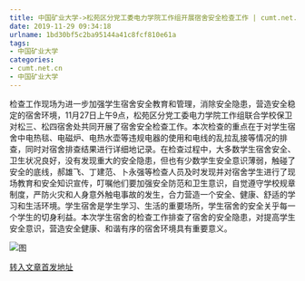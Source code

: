 ```yaml
---
title: 中国矿业大学->松苑区分党工委电力学院工作组开展宿舍安全检查工作 | cumt.net.cn
date: 2019-11-29 09:34:18
urlname: 1bd30bf5c2ba95144a41c8fcf810e61a
tags: 
- 中国矿业大学
categories:
- cumt.net.cn
- 中国矿业大学
---
```

检查工作现场为进一步加强学生宿舍安全教育和管理，消除安全隐患，营造安全稳定的宿舍环境，11月27日上午9点，松苑区分党工委电力学院工作组联合学校保卫对松三、松四宿舍处共同开展了宿舍安全检查工作。本次检查的重点在于对学生宿舍中电热毯、电磁炉、电热水壶等违规电器的使用和电线的乱拉乱接等情况的排查，同时对宿舍排查结果进行详细地记录。在检查过程中，大多数学生宿舍安全、卫生状况良好，没有发现重大的安全隐患，但也有少数学生安全意识薄弱，触碰了安全的底线，郝雄飞、丁建范、卜永强等检查人员及时发现并对宿舍学生进行了现场教育和安全知识宣传，叮嘱他们要加强安全防范和卫生意识，自觉遵守学校规章制度，严防火灾和人身意外触电事故的发生，合力营造一个安全、健康、舒适的学习和生活环境。学生宿舍是学生学习、生活的重要场所，学生宿舍的安全关乎每一个学生的切身利益。本次学生宿舍的检查工作排查了宿舍的安全隐患，对提高学生安全意识，营造安全健康、和谐有序的宿舍环境具有重要意义。

![图](http://xwzx.cumt.edu.cn/_upload/article/images/01/10/5f4c91f7459a842c6b05031b9144/79080c70-6ec5-49e9-bccf-4f072af4b717.jpg)

[转入文章首发地址](http://xwzx.cumt.edu.cn/6b/5b/c523a551771/page.htm)